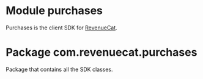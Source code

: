 # Module purchases

Purchases is the client SDK for [RevenueCat](https://www.revenuecat.com/).

# Package com.revenuecat.purchases

Package that contains all the SDK classes.
